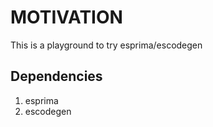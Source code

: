 # MOTIVATION

This is a playground to try esprima/escodegen

## Dependencies
1. esprima
1. escodegen